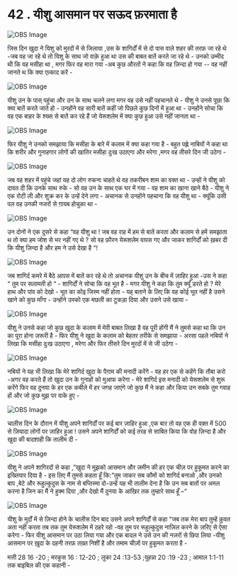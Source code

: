# 42 . यीशु आसमान पर सऊद फ़रमाता है  

![OBS Image](https://cdn.door43.org/obs/jpg/360px/obs-en-42-01.jpg)

जिस दिन खुदा ने यिशु को मुरदों में से जिलाया ,उस के शागिर्दों में से दो पास वाले शहर की तरफ़ जा रहे थे -जब वह जा रहे थे तो यिशु के साथ जो वाक़े हुआ था उस की बाबत बातें करते जा रहे थे - उनको उम्मीद थी कि वह मसीहा था , मगर फिर वह मारा गया -अब कुछ औरतों ने कहा कि वह ज़िन्दा हो गया -- वह नहीं जानते थ कि क्या एत्काद करें -    

![OBS Image](https://cdn.door43.org/obs/jpg/360px/obs-en-42-02.jpg)

यीशु उन के पास् पहुंचा और उन के साथ चलने लगा मगर वह उसे नहीं पहचानते थे - यीशु ने उनसे पूछा कि क्या बातें करते जाते हो - उनहोंने वह सारी बातें कहीं जो पिछले कुछ दिनों में हुआ था - उनहोंने सोचा कि वह एक बाहर के श्ख्स से बातें कर रहे हैं जो येरूशलेम में क्या कुछ हुआ उसे नहीं जानता था -  

![OBS Image](https://cdn.door43.org/obs/jpg/360px/obs-en-42-03.jpg)

फिर यीशु ने उनको समझाया कि मसीहा के बारे में कलाम में क्या कहा गया है - बहुत पह्ले नाबियों ने कहा था कि शरीर और गुनाहगार लोगों की खातिर मसीहा दुःख उठाएगा और मरेगा ,मगर वह तीसरे दिन जी उठेगा - 

![OBS Image](https://cdn.door43.org/obs/jpg/360px/obs-en-42-04.jpg)

जब वह शहर में पहुंचे जहां यह दो लोग रुकना चाहते थे वह तकरीबन शाम का वक्त था - उन्हों ने यीशु को दावत दी कि उनके साथ रुके - सो वह उन के साथ एक घर में गया - वह शाम का खाना खाने बैठे - यीशु ने एक रोटी ली और शुक्र कर के उन्हें देने लगा - अचानक से उनहोंने पहचाना कि वह यीशु था - क्यूंकि उसी पल वह उनकी नजरों से ग़ायब  होचुका था - 

![OBS Image](https://cdn.door43.org/obs/jpg/360px/obs-en-42-05.jpg)

उन दोनों ने एक दुसरे से कहा “वह यीशु था ! जब वह राह में हम से बातें करता और कलाम से हमें समझाता थ तो क्या हम जोश से भर नहीं गए थे ? सो वह फ़ौरन येरूशलेम वापस गए और जाकर शागिर्दों को ख़बर दी कि यीशु ज़िन्दा है और हम ने उसे देखा है “!


![OBS Image](https://cdn.door43.org/obs/jpg/360px/obs-en-42-06.jpg)

जब शागिर्द कमरे में बैठे आपस में बातें कर रहे थे तो अचानक यीशु उन के बीच में ज़ाहिर हुआ -उस ने कहा “ तुम पर सलामती हो “ - शागिर्दों ने सोचा कि वह भूत है - मगर यीशु ने कहा कि तुम क्यूँ डरते हो ? मेरे हाथ और पांव को देखो - भूत का कोइ जिस्म नहीं होता - यह् बताने के लिए कि वह कोई भूत नहीं है उसने खाने को कुछ माँगा - उन्होंने उस्को एक मछली का टुकड़ा दिया और उसने उसे खाया -   


![OBS Image](https://cdn.door43.org/obs/jpg/360px/obs-en-42-07.jpg)

यीशु ने उनसे कहा जो कुछ खुदा के कलाम में मेरी बाबत लिखा है वह पूरी होंगी मैं ने तुमसे कहा था कि उन का पूरा होना ज़रूरी है - फिर यीशु ने खुदा के कलाम को बेहतर तरीके से समझाया - अरसा पहले नबियों ने लिखा कि मसीहा दुःख उठाएगा , मरेगा और फिर तीसरे दिन मुरदों में से जी उठेगा -

![OBS Image](https://cdn.door43.org/obs/jpg/360px/obs-en-42-08.jpg)

नबियों ने यह भी लिखा कि मेरे शागिर्द खुदा के पैग़ाम की मनादी करेंगे - वह हर एक से कहेंगे कि तौबा करो -अगर वह करते हैं तो खुदा उन के गुनाहों को मुआफ करेगा - मेरे शागिर्द इस मनादी को येरूशलेम से शुरू करेंगे फिर वह दुनया के हर एक कबीले  में हर जगह जाएंगे जो कुछ मैं ने कहा और किया उन सबके तुम गवाह हों और जो कुछ मुझ पर वाके हुए - 

![OBS Image](https://cdn.door43.org/obs/jpg/360px/obs-en-42-09.jpg)

चालीस दिन के दौरान में यीशु अपने शागिर्दों पर कई बार ज़ाहिर हुआ ,एक बार तो वह एक ही वक़्त में 500 से ज़ियादा लोगों पर ज़ाहिर हुआ ! उसने अपने शागिर्दों को कई तरह से साबित किया कि वोह ज़िन्दा है और खुदा की बादशाही कि तालीम दी -  

![OBS Image](https://cdn.door43.org/obs/jpg/360px/obs-en-42-10.jpg)

यीशु ने अपने शागिरदों से कहा ,”खुदा ने मुझको आसमान और ज़मीन की हर एक चीज़ पर हुकूमत करने का इख्तियार दिया है - इस लिए मैं तुमसे कहता हूँ कि:”तुम जाकर सब कौमों को शागिर्द बनाओ ,और उनको बाप ,बेटे और रूहुल्कुदुस के नाम से बप्तिस्मा दो-उन्हें यह भी तालीम देना है कि उन सब बातों पर अमल करना है जिन का मैं ने हुक्म दिया ,और देखो मैं दुनया के आखिर तक तुम्हारे साथ हूँ –“ 

![OBS Image](https://cdn.door43.org/obs/jpg/360px/obs-en-42-11.jpg)

यीशु के मुर्दों में से ज़िन्दा होने के चालीस दिन बाद उसने अपने शागिर्दों से कहा “जब तक मेरा बाप तुम्हें क़ुवत अता नहीं करता तब तक तुम येरूशलेम में ठहरे रहो -वह तुम पर रूहुल्कुदुस नाज़िल करने के ज़रिए से ऐसा करेगा - फिर यीशु आसमान पर उठा लिया गया और एक बादल ने उसे उन की नज़रों से छिपा लिया -यीशु आसमान पर ख़ुदा के दहनी तरफ़ तख़्त निशीं है और तमाम चीज़ों पर हुकूमत करता है -     

मत्ती 28 16 -20 ; मरकुस 16 : 12-20 ; लुका 24 :13-53 ;युहन्ना 20 :19 -23 ; आमाल 1:1-11 तक बाइबिल की एक कहानी -  

